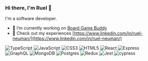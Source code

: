 ### Hi there, I'm Ruel 👋

I'm a software developer.

- 🔭 I’m currently working on [Board Game Buddy](https://github.com/ruelneuman/board-game-buddy)
- 📄 Check out my experiences [https://www.linkedin.com/in/ruel-neuman/](https://www.linkedin.com/in/ruel-neuman/)

![TypeScript](https://img.shields.io/badge/TypeScript-%23007ACC.svg?style=flat&logo=typescript&logoColor=white)
![JavaScript](https://img.shields.io/badge/JavaScript-%23323330.svg?style=flat&logo=javascript&logoColor=%23F7DF1E)
![CSS3](https://img.shields.io/badge/CSS3-%231572B6.svg?style=flat&logo=css3&logoColor=white)
![HTML5](https://img.shields.io/badge/HTML5-%23E34F26.svg?style=flat&logo=html5&logoColor=white)
![React](https://img.shields.io/badge/React-%2320232a.svg?style=flat&logo=react&logoColor=%2361DAFB)
![Express](https://img.shields.io/badge/Express-%23404d59.svg?style=flat&logo=express&logoColor=%2361DAFB)
![GraphQL](https://img.shields.io/badge/-GraphQL-E10098?style=flat&logo=graphql&logoColor=white)
![MongoDB](https://img.shields.io/badge/MongoDB-%234ea94b.svg?style=flat&logo=mongodb&logoColor=white)
![Postgres](https://img.shields.io/badge/postgres-%23316192.svg?style=flat&logo=postgresql&logoColor=white)
![Redux](https://img.shields.io/badge/redux-%23593d88.svg?style=flat&logo=redux&logoColor=white)
![Jest](https://img.shields.io/badge/-jest-%23C21325?style=flat&logo=jest&logoColor=white)
![cypress](https://img.shields.io/badge/-cypress-%23E5E5E5?style=flat&logo=cypress&logoColor=058a5e)

<!--
**ruelneuman/ruelneuman** is a ✨ _special_ ✨ repository because its `README.md` (this file) appears on your GitHub profile.

Here are some ideas to get you started:
- 🔭 I’m currently working on ...
- 🌱 I’m currently learning ...
- 👯 I’m looking to collaborate on ...
- 🤔 I’m looking for help with ...
- 💬 Ask me about ...
- 📫 How to reach me: ...
- 😄 Pronouns: ...
- ⚡ Fun fact: ...
-->
